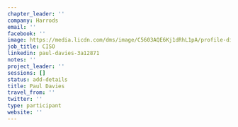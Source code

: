 ```yaml
---
chapter_leader: ''
company: Harrods
email: ''
facebook: ''
image: https://media.licdn.com/dms/image/C5603AQE6Kj1dRhL1pA/profile-displayphoto-shrink_800_800/0?e=1564012800&v=beta&t=mZ_Rcx2mQAAh8DqGKmbQr_BhMluN23Nq3GECpNx_rPQ
job_title: CISO
linkedin: paul-davies-3a12871
notes: ''
project_leader: ''
sessions: []
status: add-details
title: Paul Davies
travel_from: ''
twitter: ''
type: participant
website: ''
---
```


<!-- put more details about participant here -->
